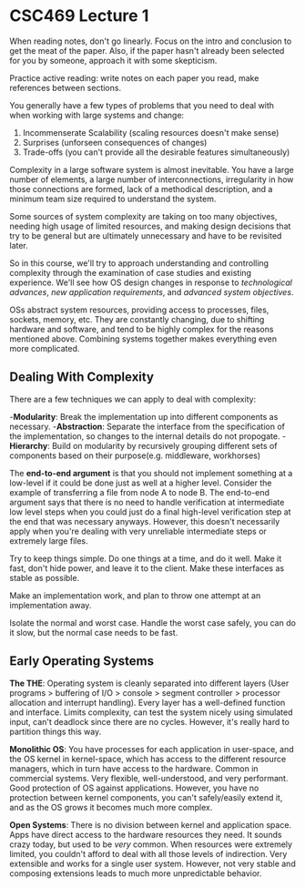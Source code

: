 CSC469 Lecture 1
==================

When reading notes, don't go linearly. Focus on the intro and conclusion
to get the meat of the paper. Also, if the paper hasn't already been
selected for you by someone, approach it with some skepticism.

Practice active reading: write notes on each paper you read, make
references between sections.
 
You generally have a few types of problems that you need to deal with
when working with large systems and change:

1. Incommenserate Scalability (scaling resources doesn't make sense)
2. Surprises (unforseen consequences of changes)
3. Trade-offs (you can't provide all the desirable features 
   simultaneously)

Complexity in a large software system is almost inevitable.
You have a large number of elements, a large number of
interconnections, irregularity in how those connections
are formed, lack of a methodical description, and a minimum
team size required to understand the system.

Some sources of system complexity are taking on too many objectives,
needing high usage of limited resources, and making design decisions that
try to be general but are ultimately unnecessary and have to be revisited
later.

So in this course, we'll try to approach understanding and controlling
complexity through the examination of case studies and existing
experience. We'll see how OS design changes in response to *technological
advances*, *new application requirements*, and *advanced system
objectives*.

OSs abstract system resources, providing access to processes, files,
sockets, memory, etc. They are constantly changing, due to shifting
hardware and software, and tend to be highly complex for the reasons
mentioned above. Combining systems together makes everything even more
complicated.

Dealing With Complexity
-------------------------

There are a few techniques we can apply to deal with complexity:

-**Modularity**: Break the implementation up into different components
as necessary.
-**Abstraction**: Separate the interface from the specification of the
implementation, so changes to the internal details do not propogate.
-**Hierarchy**: Build on modularity by recursively grouping different
sets of components based on their purpose(e.g. middleware, workhorses)

The **end-to-end argument** is that you should not implement something
at a low-level if it could be done just as well at a higher level.
Consider the example of transferring a file from node A to node B.
The end-to-end argument says that there is no need to handle verification
at intermediate low level steps when you could just do a final high-level
verification step at the end that was necessary anyways. However,
this doesn't necessarily apply when you're dealing with very unreliable
intermediate steps or extremely large files.

Try to keep things simple. Do one things at a time, and do it well. Make
it fast, don't hide power, and leave it to the client. Make these
interfaces as stable as possible.

Make an implementation work, and plan to throw one attempt at an
implementation away.

Isolate the normal and worst case. Handle the worst case safely,
you can do it slow, but the normal case needs to be fast.

Early Operating Systems
-------------------------

**The THE**: Operating system is cleanly separated into different layers 
(User programs > buffering of I/O > console > segment controller >
 processor allocation and interrupt handling). 
Every layer has a well-defined function and interface. Limits complexity,
can test the system nicely using simulated input, can't deadlock since
there are no cycles. However, it's really hard to partition things this
way.

**Monolithic OS**: You have processes for each application in user-space,
and the OS kernel in kernel-space, which has access to the different
resource managers, which in turn have access to the hardware. Common
in commercial systems.
Very flexible, well-understood, and very performant. Good protection
of OS against applications. However, you have no protection between
kernel components, you can't safely/easily extend it, and as the OS
grows it becomes much more complex.

**Open Systems**: There is no division between kernel and application
space. Apps have direct access to the hardware resources they need.
It sounds crazy today, but used to be *very* common. When resources
were extremely limited, you couldn't afford to deal with all those
levels of indirection. Very extensible and works for a single user
system. However, not very stable and composing extensions leads to
much more unpredictable behavior.

